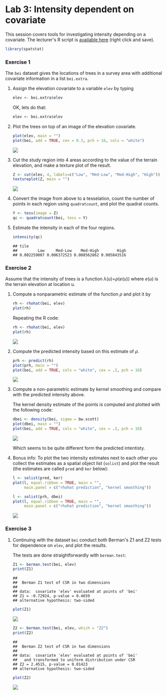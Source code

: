 Lab 3: Intensity dependent on covariate
================

This session covers tools for investigating intensity depending on a covariate.
The lecturer's R script is [available here](https://raw.githubusercontent.com/spatstat/testWorkshop/master/Scripts/script03.R) (right click and save).

``` r
library(spatstat)
```

### Exercise 1

The `bei` dataset gives the locations of trees in a survey area with additional covariate information in a list `bei.extra`.

1.  Assign the elevation covariate to a variable `elev` by typing

    ``` r
    elev <- bei.extra$elev
    ```

    OK, lets do that:

    ``` r
    elev <- bei.extra$elev
    ```

2.  Plot the trees on top of an image of the elevation covariate.

    ``` r
    plot(elev, main = "")
    plot(bei, add = TRUE, cex = 0.3, pch = 16, cols = "white")
    ```

    ![](solution03_files/figure-markdown_github/unnamed-chunk-5-1.png)

3.  Cut the study region into 4 areas according to the value of the terrain elevation, and make a texture plot of the result.

    ``` r
    Z <- cut(elev, 4, labels=c("Low", "Med-Low", "Med-High", "High"))
    textureplot(Z, main = "")
    ```

    ![](solution03_files/figure-markdown_github/unnamed-chunk-6-1.png)

4.  Convert the image from above to a tesselation, count the number of points in each region using `quadratcount`, and plot the quadrat counts.

    ``` r
    Y <- tess(image = Z)
    qc <- quadratcount(bei, tess = Y)
    ```

5.  Estimate the intensity in each of the four regions.

    ``` r
    intensity(qc)
    ```

        ## tile
        ##         Low     Med-Low    Med-High        High 
        ## 0.002259007 0.006372523 0.008562862 0.005843516

### Exercise 2

Assume that the intensity of trees is a function *λ*(*u*)=*ρ*(*e*(*u*)) where *e*(*u*) is the terrain elevation at location u.

1.  Compute a nonparametric estimate of the function *ρ* and plot it by

    ``` r
    rh <- rhohat(bei, elev)
    plot(rh)
    ```

    Repeating the R code:

    ``` r
    rh <- rhohat(bei, elev)
    plot(rh)
    ```

    ![](solution03_files/figure-markdown_github/unnamed-chunk-10-1.png)

2.  Compute the predicted intensity based on this estimate of *ρ*.

    ``` r
    prh <- predict(rh)
    plot(prh, main = "")
    plot(bei, add = TRUE, cols = "white", cex = .2, pch = 16)
    ```

    ![](solution03_files/figure-markdown_github/unnamed-chunk-11-1.png)

3.  Compute a non-parametric estimate by kernel smoothing and compare with the predicted intensity above.

    The kernel density estimate of the points is computed and plotted with the following code:

    ``` r
    dbei <- density(bei, sigma = bw.scott)
    plot(dbei, main = "")
    plot(bei, add = TRUE, cols = "white", cex = .2, pch = 16)
    ```

    ![](solution03_files/figure-markdown_github/unnamed-chunk-12-1.png)

    Which seems to be quite different form the predicted intentisty.

4.  Bonus info: To plot the two intensity estimates next to each other you collect the estimates as a spatial object list (`solist`) and plot the result (the estimates are called `pred` and `ker` below):

    ``` r
    l <- solist(pred, ker)
    plot(l, equal.ribbon = TRUE, main = "", 
         main.panel = c("rhohat prediction", "kernel smoothing"))
    ```

    ``` r
    l <- solist(prh, dbei)
    plot(l, equal.ribbon = TRUE, main = "",
         main.panel = c("rhohat prediction", "kernel smoothing"))
    ```

    ![](solution03_files/figure-markdown_github/unnamed-chunk-14-1.png)

### Exercise 3

1.  Continuing with the dataset `bei` conduct both Berman's Z1 and Z2 tests for dependence on `elev`, and plot the results.

    The tests are done straightforwardly with `berman.test`:

    ``` r
    Z1 <- berman.test(bei, elev)
    print(Z1)
    ```

        ## 
        ##  Berman Z1 test of CSR in two dimensions
        ## 
        ## data:  covariate 'elev' evaluated at points of 'bei'
        ## Z1 = -0.72924, p-value = 0.4659
        ## alternative hypothesis: two-sided

    ``` r
    plot(Z1)
    ```

    ![](solution03_files/figure-markdown_github/unnamed-chunk-15-1.png)

    ``` r
    Z2 <- berman.test(bei, elev, which = "Z2")
    print(Z2)
    ```

        ## 
        ##  Berman Z2 test of CSR in two dimensions
        ## 
        ## data:  covariate 'elev' evaluated at points of 'bei' 
        ##   and transformed to uniform distribution under CSR
        ## Z2 = 2.4515, p-value = 0.01423
        ## alternative hypothesis: two-sided

    ``` r
    plot(Z2)
    ```

    ![](solution03_files/figure-markdown_github/unnamed-chunk-15-2.png)
